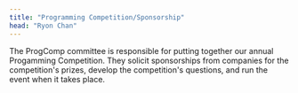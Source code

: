 ```yaml
---
title: "Programming Competition/Sponsorship"
head: "Ryon Chan"
---
```


The ProgComp committee is responsible for putting together our annual Progamming Competition.
They solicit sponsorships from companies for the competition's prizes, develop the competition's questions, and run the event when it takes place.
